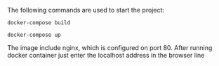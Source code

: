 The following commands are used to start the project:

`docker-compose build`

`docker-compose up`

The image include nginx, which is configured on port 80. After running docker container just enter the localhost address in the browser line